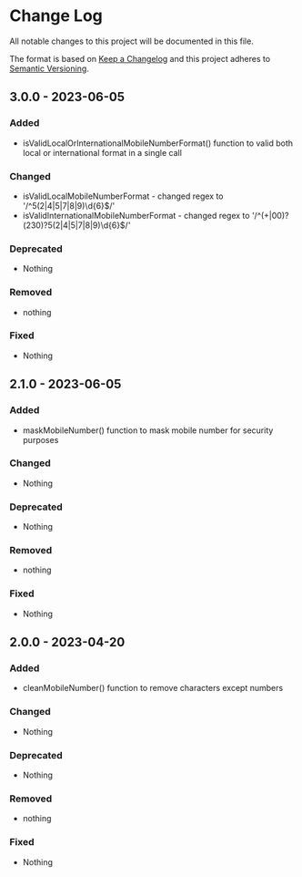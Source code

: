 # Change Log
All notable changes to this project will be documented in this file.

The format is based on [Keep a Changelog](https://keepachangelog.com) and this project adheres to [Semantic Versioning](https://semver.org).

## 3.0.0 - 2023-06-05

### Added

- isValidLocalOrInternationalMobileNumberFormat() function to valid both local or international format in a single call

### Changed

- isValidLocalMobileNumberFormat - changed regex to '/^5(2|4|5|7|8|9)\d{6}$/'
- isValidInternationalMobileNumberFormat - changed regex to '/^(\+|00)?(230)?5(2|4|5|7|8|9)\d{6}$/'

### Deprecated

- Nothing

### Removed

- nothing

### Fixed

- Nothing

## 2.1.0 - 2023-06-05

### Added

- maskMobileNumber() function to mask mobile number for security purposes

### Changed

- Nothing

### Deprecated

- Nothing

### Removed

- nothing

### Fixed

- Nothing

## 2.0.0 - 2023-04-20

### Added

- cleanMobileNumber() function to remove characters except numbers

### Changed

- Nothing

### Deprecated

- Nothing

### Removed

- nothing

### Fixed

- Nothing